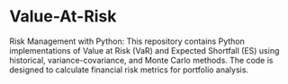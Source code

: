 # Value-At-Risk
Risk Management with Python: This repository contains Python implementations of Value at Risk (VaR) and Expected Shortfall (ES) using historical, variance-covariance, and Monte Carlo methods. The code is designed to calculate financial risk metrics for portfolio analysis.

